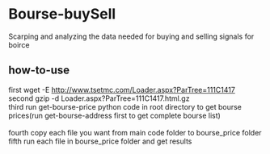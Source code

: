 # Bourse-buySell
Scarping and analyzing the data needed for buying and selling signals for boirce<br/>

## how-to-use
first wget -E http://www.tsetmc.com/Loader.aspx?ParTree=111C1417<br/>
second gzip -d Loader.aspx\?ParTree\=111C1417.html.gz<br/>
third run get-bourse-price python code in root directory to get bourse prices(run get-bourse-address first to get complete bourse list)<br/>  
fourth copy each file you want from main code folder to bourse_price folder<br/>
fifth run each file in bourse_price folder and get results<br/>
